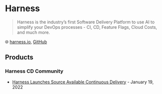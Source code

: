 # Harness

> Harness is the industry’s first Software Delivery Platform to use AI to simplify your DevOps processes - CI, CD, Feature Flags, Cloud Costs, and much more.

🌐 [harness.io](https://harness.io/), [GitHub](https://github.com/harness)

## Products

### Harness CD Community

* [Harness Launches Source Available Continuous Delivery](https://harness.io/blog/harness-launches-source-available-continuous-delivery/) - January 19, 2022
